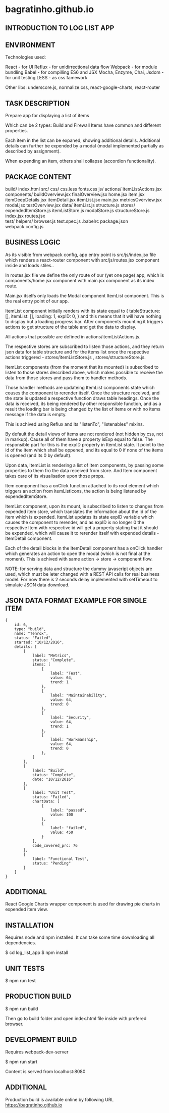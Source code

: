 # bagratinho.github.io

INTRODUCTION TO LOG LIST APP
----------------------------

ENVIRONMENT
-----------

Technologies used: 

React - for UI
Reflux - for unidirrectional data flow
Webpack - for module bundling
Babel - for compilling ES6 and JSX
Mocha, Enzyme, Chai, Jsdom - for unit testing
LESS - as css famework

Other libs: underscore.js, normalize.css, react-google-charts, react-router

TASK DESCRIPTION
----------------

Prepare app for displaying a list of items

Which can be 2 types: Build and Firewall
Items have common and different properties.

Each item in the list can be expaned, showing additional details.
Additional details can further be expended by a modal (modal implemented partially as described by assignment).

When expending an item, others shall collapse (accordion functionality).

PACKAGE CONTENT
---------------

build/
	index.html
src/
	css/
		css.less
		fonts.css
	js/
		actions/
			itemListActions.jsx	
		components/
			buildOverview.jsx
			finalOverview.jsx
			home.jsx
			item.jsx
			itemDeepDetails.jsx
			itemDetail.jsx
			itemList.jsx
			main.jsx
			metricsOverview.jsx
			modal.jsx
			testOverview.jsx
		data/
			itemList.js
			structure.js
		stores/
			expendedItemStore.js
			itemListStore.js
			modalStore.js
			structureStore.js
		index.jsx
		routes.jsx	
test/
	helpers/
		browser.js
	test.spec.js
.babelrc
package.json
webpack.config.js

BUSINESS LOGIC
--------------

As its visible from webpack config, app entry point is src/js/index.jsx file which renders a react-router component with src/js/routes.jsx component inside and loads stiles..

In routes.jsx file we define the only route of our (yet one page) app, which is components/home.jsx component with main.jsx component as its index route.

Main.jsx itselfs only loads the Modal component ItemList component. This is the real entry point of our app.

ItemList component initially renders with its state equal to { tableStructure: [], itemList: [], loading: 1, expID: 0,  }
and this means that it will have nothing to display but a loading progress bar. After components mounting it triggers actions to get structure of the table and get the data to display. 

All actions that possible are defined in actions/itemListActions.js.

The respective stores are subscribed to listen those actions, and they return json data for table structure and for the items list once the respective actions triggered - stores/itemListStore.js , stores/structureStore.js.

ItemList components (from the moment that its mounted) is subscribed to listen to those stores described above, which makes possible to receive the data from those stores and pass them to handler methods.

Those handler methods are updateing ItemList components state which couses the component to rerender itself.
Once the structure received, and the state is updated a respective function draws table headings.
Once the data is received, its being rendered by other responsible function, and as a result the loading bar is being changed by the list of items or with no items message if the data is empty. 

This is achived using Reflux and its "listenTo", "listenables" mixins.

By default the detail views of items are not rendered (not hidden by css, not in markup). Cause all of them have a property isExp equal to false.
The responsible part for this is the expID property in ItemList state. It point to the id of the item which shall be oppened, and its equal to 0 if none of the items is opened (and its 0 by default). 

Upon data, ItemList is rendering a list of Item components, by passing some properties to them fro  the data received from store.
And Item component takes care of its visualisation upon those props. 

Item component has a onClick function attached to its root element which triggers an action from itemListIcons, the action is being listened by expendedItemStore. 

ItemList component, upon its mount, is subscribed to listen to changes from expended item store, which translates the information about the id of the item which is expended. ItemList updates its state expID variable which causes the component to rerender, and as expID is no longer 0 the respective Item with respective id will get a property stating that it should be expended, which will cause it to rerender itself with expended details - ItemDetail component.

Each of the detail blocks in the ItemDetail component has a onClick handler which generates an action to open the modal (which is not final at the moment). This is achived with same action -> store -> component flow.

NOTE: for serving data and structure the dummy javascript objects are used, which must be leter changed with a REST API calls for real business model. For now there is 2 seconds delay implemented with setTimeout to simulate JSON data download.

JSON DATA FORMAT EXAMPLE FOR SINGLE ITEM
----------------------------------------

	{
		id: 6,
		type: "build",
		name: "Tenrox",
		status: "Failed",
		started: "10/12/2016",
		details: [
			{
				label: "Metrics",
				status: "Complete",
				items: [
					{
						label: "Test",
						value: 64,
						trend: 1
					},
					{
						label: "Maintainability",
						value: 64,
						trend: 0
					},
					{
						label: "Security",
						value: 64,
						trend: 1
					},
					{
						label: "Workmanship",
						value: 64,
						trend: 0
					},
				]
			},
			{
				label: "Build",
				status: "Complete",
				date: "10/12/2016"
			},
			{
				label: "Unit Test",
				status: "Failed",
				chartData: [
					{
						label: "passed",
						value: 100
					},
					{
						label: "failed",
						value: 450
					}
				],
				code_covered_prc: 76
			},
			{
				label: "Functional Test",
				status: "Pending"
			}
		]
	}


ADDITIONAL
----------

React Google Charts wrapper component is used for drawing pie charts in expended item view.

INSTALLATION
------------
Requires node and npm installed. It can take some time downloading all dependencies.

$ cd log_list_app
$ npm install

UNIT TESTS
----------

$ npm run test

PRODUCTION BUILD
----------------

$ npm run build

Then go to build folder and open index.html file inside with prefered browser.

DEVELOPMENT BUILD
-----------------
Requires webpack-dev-server

$ npm run start 

Content is served from localhost:8080

ADDITIONAL
----------

Production build is available online by following URL https://bagratinho.github.io
